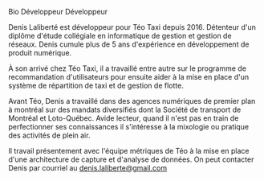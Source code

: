 Bio Développeur Développeur

Denis Laliberté est développeur pour Téo Taxi depuis 2016. Détenteur d'un diplôme d'étude collégiale en informatique de gestion et gestion de réseaux. Denis cumule plus de 5 ans d'expérience en développement de produit numérique.

À son arrivé chez Téo Taxi, il a travaillé entre autre sur le programme de recommandation d'utilisateurs pour ensuite aider à la mise en place d'un système de répartition de taxi et de gestion de flotte.

Avant Téo, Denis a travaillé dans des agences numériques de premier plan à montréal sur des mandats diversifiés dont la Société de transport de Montréal et Loto-Québec. Avide lecteur, quand il n'est pas en train de perfectionner ses connaissances il s'intéresse à la mixologie ou pratique des activités de plein air.

Il travail présentement avec l'équipe métriques de Téo à  la mise en place d'une architecture de capture et d'analyse de données. On peut contacter Denis par courriel au denis.laliberte@gmail.com
